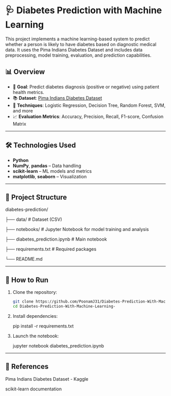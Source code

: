 # 🩺 Diabetes Prediction with Machine Learning

This project implements a machine learning-based system to predict whether a person is likely to have diabetes based on diagnostic medical data. It uses the Pima Indians Diabetes Dataset and includes data preprocessing, model training, evaluation, and prediction capabilities.

## 📊 Overview

- 🎯 **Goal**: Predict diabetes diagnosis (positive or negative) using patient health metrics.
- 📚 **Dataset**: [Pima Indians Diabetes Dataset](https://www.kaggle.com/datasets/uciml/pima-indians-diabetes-database)
- 🧠 **Techniques**: Logistic Regression, Decision Tree, Random Forest, SVM, and more
- 📈 **Evaluation Metrics**: Accuracy, Precision, Recall, F1-score, Confusion Matrix

---

## 🛠️ Technologies Used

- **Python**
- **NumPy**, **pandas** – Data handling
- **scikit-learn** – ML models and metrics
- **matplotlib**, **seaborn** – Visualization

---

## 📂 Project Structure

diabetes-prediction/

├── data/ # Dataset (CSV)

├── notebooks/ # Jupyter Notebook for model training and analysis

├── diabetes_prediction.ipynb # Main notebook

├── requirements.txt # Required packages

└── README.md

---

## 🚀 How to Run

1. Clone the repository:
   ```bash
   git clone https://github.com/PoonamJ31/Diabetes-Prediction-With-Machine-Learning-.git
   cd Diabetes-Prediction-With-Machine-Learning-
2. Install dependencies:
   
   pip install -r requirements.txt

3. Launch the notebook:
   
   jupyter notebook diabetes_prediction.ipynb

---

## 📎 References
Pima Indians Diabetes Dataset - Kaggle

scikit-learn documentation
